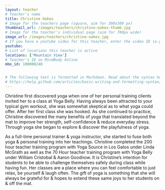 ```yaml
---
layout: teacher
# Teacher's name
title: Christine Oakes
# Image for the teachers page (square, aim for 300x300 px)
thumbnail_url: /images/teachers/christine-oakes-thumb.jpg
# Image for the teacher's individual page (aim for 700px wide)
image_url: /images/teachers/christine-oakes.jpg
# If you have a youtube video for this teacher, enter the video ID (e.g. qaqiC84uaNg)
youtube:
# List of locations this teacher is active
locations: ['Mountain View']
# Teacher's ID on MindBody Online
mbo_id: 100000240


# The following text is formatted in Markdown. Read about the syntax here:
# https://help.github.com/articles/basic-writing-and-formatting-syntax/
---
```


Christine first discovered yoga when one of her personal training clients invited her to a class at Yoga Belly.  Having always been attracted to your typical gym workout, she was somewhat skeptical as to what yoga could offer.  After her first class she was hooked.  As she continued to practice,  Christine discovered the many benefits of yoga that translated beyond the mat to improve her strength, self-confidence & reduce everyday stress. Through yoga she began to explore & discover the playfulness of yoga.

As a full-time personal trainer & yoga instructor, she started to fuse both yoga & personal training into her teachings.  Christine completed the 200 hour teacher training program with Yoga Source in Los Gatos under Linda McGrath as well as the 70 Hour teacher training program with Yoga Belly under William Cristobal & Aaron Goodnow. It is Christine’s intention for students to be able to challenge themselves safely during class while having fun.  Her classes are a place where you can feel comfortable to just relax, be yourself & laugh often.  The gift of yoga is something that she will always be grateful for & hopes to extend these same joys to her students on & off the mat.
